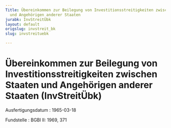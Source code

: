```yaml
---
Title: Übereinkommen zur Beilegung von Investitionsstreitigkeiten zwischen Staaten
  und Angehörigen anderer Staaten
jurabk: InvStreitÜbk
layout: default
origslug: invstreit_bk
slug: invstreituebk

---
```


# Übereinkommen zur Beilegung von Investitionsstreitigkeiten zwischen Staaten und Angehörigen anderer Staaten (InvStreitÜbk)

Ausfertigungsdatum
:   1965-03-18

Fundstelle
:   BGBl II: 1969, 371

